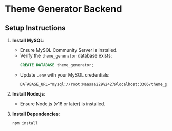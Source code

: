 # Theme Generator Backend

## Setup Instructions
1. **Install MySQL**:
   - Ensure MySQL Community Server is installed.
   - Verify the `theme_generator` database exists:
     ```sql
     CREATE DATABASE theme_generator;
     ```
   - Update `.env` with your MySQL credentials:
     ```
     DATABASE_URL="mysql://root:Maasaa229%2427@localhost:3306/theme_generator"
     ```

2. **Install Node.js**:
   - Ensure Node.js (v16 or later) is installed.

3. **Install Dependencies**:
   ```bash
   npm install